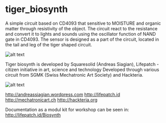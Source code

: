 # tiger_biosynth
A simple circuit based on CD4093 that sensitive to MOISTURE and organic matter through resistivity of the object.
The circuit react to the resistance and convert it to lights and sounds using the oscillator function of NAND gate in CD4093. 
The sensor is designed as a part of the circuit, located in the tail and leg of the tiger shaped circuit.

![alt text](https://github.com/squaresolid/tiger_biosynth/blob/master/Tiger-with-Parts-Placement.png?raw=true)

Tiger biosynth is developed by Squaresolid (Andreas Siagian), Lifepatch - citizen initiative in art, science and technology
Developed through various circuit from SGMK (Swiss Mechatronic Art Society) and Hackteria.

![alt text](https://github.com/squaresolid/tiger_biosynth/blob/master/Tiger%20Biosynth%20Circuit.jpg?raw=true)

http://andreassiagian.wordpress.com
http://lifepatch.id
http://mechatronicart.ch
http://hackteria.org

Documentation as a modul kit for workshop can be seen in: http://lifepatch.id/Biosynth
